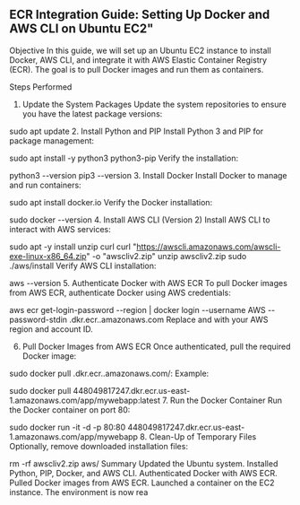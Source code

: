 ## ECR Integration Guide: Setting Up Docker and AWS CLI on Ubuntu EC2"
Objective
In this guide, we will set up an Ubuntu EC2 instance to install Docker, AWS CLI, and integrate it with AWS Elastic Container Registry (ECR). The goal is to pull Docker images and run them as containers.

Steps Performed
1. Update the System Packages
Update the system repositories to ensure you have the latest package versions:

sudo apt update
2. Install Python and PIP
Install Python 3 and PIP for package management:

sudo apt install -y python3 python3-pip
Verify the installation:

python3 --version
pip3 --version
3. Install Docker
Install Docker to manage and run containers:

sudo apt install docker.io
Verify the Docker installation:

sudo docker --version
4. Install AWS CLI (Version 2)
Install AWS CLI to interact with AWS services:

sudo apt -y install unzip curl
curl "https://awscli.amazonaws.com/awscli-exe-linux-x86_64.zip" -o "awscliv2.zip"
unzip awscliv2.zip
sudo ./aws/install
Verify AWS CLI installation:

aws --version
5. Authenticate Docker with AWS ECR
To pull Docker images from AWS ECR, authenticate Docker using AWS credentials:

aws ecr get-login-password --region <region> | docker login --username AWS --password-stdin <Account-ID>.dkr.ecr.<region>.amazonaws.com
Replace <region> and <Account-ID> with your AWS region and account ID.

6. Pull Docker Images from AWS ECR
Once authenticated, pull the required Docker image:

sudo docker pull <Account-ID>.dkr.ecr.<region>.amazonaws.com/<repository-name>:<tag>
Example:

sudo docker pull 448049817247.dkr.ecr.us-east-1.amazonaws.com/app/mywebapp:latest
7. Run the Docker Container
Run the Docker container on port 80:

sudo docker run -it -d -p 80:80 448049817247.dkr.ecr.us-east-1.amazonaws.com/app/mywebapp
8. Clean-Up of Temporary Files
Optionally, remove downloaded installation files:

rm -rf awscliv2.zip aws/
Summary
Updated the Ubuntu system.
Installed Python, PIP, Docker, and AWS CLI.
Authenticated Docker with AWS ECR.
Pulled Docker images from AWS ECR.
Launched a container on the EC2 instance.
The environment is now rea
